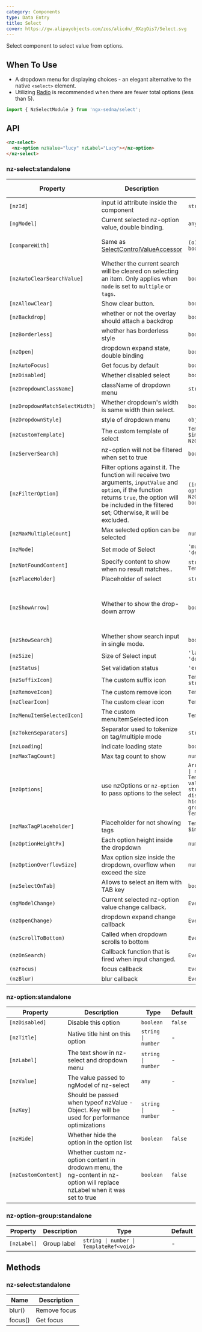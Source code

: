 ```yaml
---
category: Components
type: Data Entry
title: Select
cover: https://gw.alipayobjects.com/zos/alicdn/_0XzgOis7/Select.svg
---
```


Select component to select value from options.

## When To Use

- A dropdown menu for displaying choices - an elegant alternative to the native `<select>` element.
- Utilizing [Radio](/components/radio/en) is recommended when there are fewer total options (less than 5).

```ts
import { NzSelectModule } from 'ngx-sedna/select';
```

## API

```html
<nz-select>
  <nz-option nzValue="lucy" nzLabel="Lucy"></nz-option>
</nz-select>
```

### nz-select:standalone

| Property                       | Description                                                                                                                                                                                                     | Type                                                                                                                                                                      | Default                                                 | Global Config |
| ------------------------------ | --------------------------------------------------------------------------------------------------------------------------------------------------------------------------------------------------------------- | ------------------------------------------------------------------------------------------------------------------------------------------------------------------------- | ------------------------------------------------------- | ------------- |
| `[nzId]`                       | input id attribute inside the component                                                                                                                                                                         | `string`                                                                                                                                                                  | -                                                       |
| `[ngModel]`                    | Current selected nz-option value, double binding.                                                                                                                                                               | `any \| any[]`                                                                                                                                                            | -                                                       |
| `[compareWith]`                | Same as [SelectControlValueAccessor](https://angular.io/api/forms/SelectControlValueAccessor#caveat-option-selection)                                                                                           | `(o1: any, o2: any) => boolean`                                                                                                                                           | `(o1: any, o2: any) => o1===o2`                         |
| `[nzAutoClearSearchValue]`     | Whether the current search will be cleared on selecting an item. Only applies when `mode` is set to `multiple` or `tags`.                                                                                       | `boolean`                                                                                                                                                                 | `true`                                                  |
| `[nzAllowClear]`               | Show clear button.                                                                                                                                                                                              | `boolean`                                                                                                                                                                 | `false`                                                 |
| `[nzBackdrop]`                 | whether or not the overlay should attach a backdrop                                                                                                                                                             | `boolean`                                                                                                                                                                 | `false`                                                 |
| `[nzBorderless]`               | whether has borderless style                                                                                                                                                                                    | `boolean`                                                                                                                                                                 | `false`                                                 | ✅            |
| `[nzOpen]`                     | dropdown expand state, double binding                                                                                                                                                                           | `boolean`                                                                                                                                                                 | `false`                                                 |
| `[nzAutoFocus]`                | Get focus by default                                                                                                                                                                                            | `boolean`                                                                                                                                                                 | `false`                                                 |
| `[nzDisabled]`                 | Whether disabled select                                                                                                                                                                                         | `boolean`                                                                                                                                                                 | `false`                                                 |
| `[nzDropdownClassName]`        | className of dropdown menu                                                                                                                                                                                      | `string \| string[]`                                                                                                                                                      | -                                                       |
| `[nzDropdownMatchSelectWidth]` | Whether dropdown's width is same width than select.                                                                                                                                                             | `boolean`                                                                                                                                                                 | `true`                                                  |
| `[nzDropdownStyle]`            | style of dropdown menu                                                                                                                                                                                          | `object`                                                                                                                                                                  | -                                                       |
| `[nzCustomTemplate]`           | The custom template of select                                                                                                                                                                                   | `TemplateRef<{ $implicit: NzOptionComponent }>`                                                                                                                           | -                                                       |
| `[nzServerSearch]`             | nz-option will not be filtered when set to true                                                                                                                                                                 | `boolean`                                                                                                                                                                 | `false`                                                 |
| `[nzFilterOption]`             | Filter options against it. The function will receive two arguments, `inputValue` and `option`, if the function returns `true`, the option will be included in the filtered set; Otherwise, it will be excluded. | `(input?: string, option?: NzOptionComponent) => boolean;`                                                                                                                | -                                                       |
| `[nzMaxMultipleCount]`         | Max selected option can be selected                                                                                                                                                                             | `number`                                                                                                                                                                  | `Infinity`                                              |
| `[nzMode]`                     | Set mode of Select                                                                                                                                                                                              | `'multiple' \| 'tags' \| 'default'`                                                                                                                                       | `'default'`                                             |
| `[nzNotFoundContent]`          | Specify content to show when no result matches..                                                                                                                                                                | `string \| TemplateRef<void>`                                                                                                                                             | `'Not Found'`                                           |
| `[nzPlaceHolder]`              | Placeholder of select                                                                                                                                                                                           | `string`                                                                                                                                                                  | -                                                       |
| `[nzShowArrow]`                | Whether to show the drop-down arrow                                                                                                                                                                             | `boolean`                                                                                                                                                                 | `true`(for single select), `false`(for multiple select) |
| `[nzShowSearch]`               | Whether show search input in single mode.                                                                                                                                                                       | `boolean`                                                                                                                                                                 | `false`                                                 |
| `[nzSize]`                     | Size of Select input                                                                                                                                                                                            | `'large' \| 'small' \| 'default'`                                                                                                                                         | `'default'`                                             |
| `[nzStatus]`                   | Set validation status                                                                                                                                                                                           | `'error' \| 'warning'`                                                                                                                                                    | -                                                       |
| `[nzSuffixIcon]`               | The custom suffix icon                                                                                                                                                                                          | `TemplateRef<any> \| string`                                                                                                                                              | -                                                       | ✅            |
| `[nzRemoveIcon]`               | The custom remove icon                                                                                                                                                                                          | `TemplateRef<any>`                                                                                                                                                        | -                                                       |
| `[nzClearIcon]`                | The custom clear icon                                                                                                                                                                                           | `TemplateRef<any>`                                                                                                                                                        | -                                                       |
| `[nzMenuItemSelectedIcon]`     | The custom menuItemSelected icon                                                                                                                                                                                | `TemplateRef<any>`                                                                                                                                                        | -                                                       |
| `[nzTokenSeparators]`          | Separator used to tokenize on tag/multiple mode                                                                                                                                                                 | `string[]`                                                                                                                                                                | `[]`                                                    |
| `[nzLoading]`                  | indicate loading state                                                                                                                                                                                          | `boolean`                                                                                                                                                                 | false                                                   |
| `[nzMaxTagCount]`              | Max tag count to show                                                                                                                                                                                           | `number`                                                                                                                                                                  | -                                                       |
| `[nzOptions]`                  | use nzOptions or `nz-option` to pass options to the select                                                                                                                                                      | `Array<{ label: string \| number \| TemplateRef<any>; value: any; key?: string \| number; disabled?: boolean; hide?: boolean; groupLabel?: string \| TemplateRef<any>;}>` | -                                                       |
| `[nzMaxTagPlaceholder]`        | Placeholder for not showing tags                                                                                                                                                                                | `TemplateRef<{ $implicit: any[] }>`                                                                                                                                       | -                                                       |
| `[nzOptionHeightPx]`           | Each option height inside the dropdown                                                                                                                                                                          | `number`                                                                                                                                                                  | `32`                                                    | ✅
| `[nzOptionOverflowSize]`       | Max option size inside the dropdown, overflow when exceed the size                                                                                                                                              | `number`                                                                                                                                                                  | `8`                                                     |
| `[nzSelectOnTab]`              | Allows to select an item with TAB key                                                                                                                                                                           | `boolean`                                                                                                                                                                 | `false`                                                 |
| `(ngModelChange)`              | Current selected nz-option value change callback.                                                                                                                                                               | `EventEmitter<any[]>`                                                                                                                                                     | -                                                       |
| `(nzOpenChange)`               | dropdown expand change callback                                                                                                                                                                                 | `EventEmitter<boolean>`                                                                                                                                                   | `false`                                                 |
| `(nzScrollToBottom)`           | Called when dropdown scrolls to bottom                                                                                                                                                                          | `EventEmitter<any>`                                                                                                                                                       | -                                                       |
| `(nzOnSearch)`                 | Callback function that is fired when input changed.                                                                                                                                                             | `EventEmitter<string>`                                                                                                                                                    | -                                                       |
| `(nzFocus)`                    | focus callback                                                                                                                                                                                                  | `EventEmitter<any>`                                                                                                                                                       | -                                                       |
| `(nzBlur)`                     | blur callback                                                                                                                                                                                                   | `EventEmitter<any>`                                                                                                                                                       | -                                                       |

### nz-option:standalone

| Property            | Description                                                                                                                | Type                | Default |
| ------------------- | -------------------------------------------------------------------------------------------------------------------------- | ------------------- | ------- |
| `[nzDisabled]`      | Disable this option                                                                                                        | `boolean`           | `false` |
| `[nzTitle]`         | Native title hint on this option                                                                                           | `string \| number`  | -       |
| `[nzLabel]`         | The text show in nz-select and dropdown menu                                                                               | `string \| number`  | -       |
| `[nzValue]`         | The value passed to ngModel of nz-select                                                                                   | `any `              | -       |
| `[nzKey]`           | Should be passed when typeof nzValue - Object. Key will be used for performance optimizations                              | `string \| number ` | -       |
| `[nzHide]`          | Whether hide the option in the option list                                                                                 | `boolean`           | `false` |
| `[nzCustomContent]` | Whether custom nz-option content in drodown menu, the ng-content in nz-option will replace nzLabel when it was set to true | `boolean`           | `false` |

### nz-option-group:standalone

| Property    | Description | Type                                    | Default |
| ----------- | ----------- | --------------------------------------- | ------- |
| `[nzLabel]` | Group label | `string \| number \| TemplateRef<void>` | -       |

## Methods

### nz-select:standalone

| Name    | Description  |
| ------- | ------------ |
| blur()  | Remove focus |
| focus() | Get focus    |
